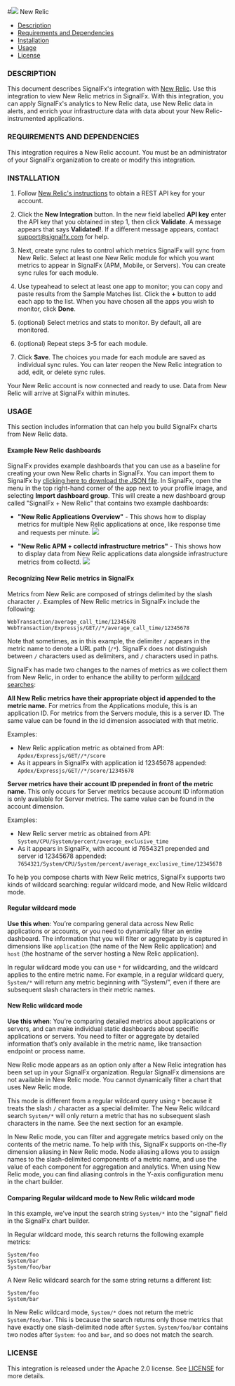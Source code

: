 #![](././img/integration_newrelic.png) New Relic

- [Description](#description)
- [Requirements and Dependencies](#requirements-and-dependencies)
- [Installation](#installation)
- [Usage](#usage)
- [License](#license)

### DESCRIPTION

This document describes SignalFx's integration with [New Relic](https://www.newrelic.com). Use this integration to view New Relic metrics in SignalFx. With this integration, you can apply SignalFx's analytics to New Relic data, use New Relic data in alerts, and enrich your infrastructure data with data about your New Relic-instrumented applications.

### REQUIREMENTS AND DEPENDENCIES

This integration requires a New Relic account. You must be an administrator of your SignalFx organization to create or modify this integration.

### INSTALLATION

1. Follow [New Relic's instructions](https://docs.newrelic.com/docs/apis/rest-api-v2/requirements/api-keys) to obtain a REST API key for your account.

1. Click the **New Integration** button. In the new field labelled **API key** enter the API key that you obtained in step 1, then click **Validate**. A message appears that says **Validated!**. If a different message appears, contact support@signalfx.com for help.

1. Next, create sync rules to control which metrics SignalFx will sync from New Relic. Select at least one New Relic module for which you want metrics to appear in SignalFx (APM, Mobile, or Servers). You can create sync rules for each module.

1. Use typeahead to select at least one app to monitor; you can copy and paste results from the Sample Matches list. Click the **+** button to add each app to the list. When you have chosen all the apps you wish to monitor, click **Done**.

1. (optional) Select metrics and stats to monitor. By default, all are monitored.

1. (optional) Repeat steps 3-5 for each module.

1. Click **Save**. The choices you made for each module are saved as individual sync rules. You can later reopen the New Relic integration to add, edit, or delete sync rules.

Your New Relic account is now connected and ready to use. Data from New Relic will arrive at SignalFx within minutes.

### USAGE

This section includes information that can help you build SignalFx charts from New Relic data.

#### Example New Relic dashboards

SignalFx provides example dashboards that you can use as a baseline for creating your own New Relic charts in SignalFx. You can import them to SignalFx by [clicking here to download the JSON file](https://github.com/signalfx/integrations/blob/master/newrelic/dashboards/Page_SignalFx%20collectd%20%2B%20New%20Relic.json). In SignalFx, open the menu in the top right-hand corner of the app next to your profile image, and selecting **Import dashboard group**. This will create a new dashboard group called "SignalFx + New Relic" that contains two example dashboards:

* **"New Relic Applications Overview"** - This shows how to display metrics for multiple New Relic applications at once, like response time and requests per minute.
  ![](././img/dashboard_newrelic.png)

* **"New Relic APM + collectd infrastructure metrics"** - This shows how to display data from New Relic applications data alongside infrastructure metrics from collectd.
  ![](././img/dashboard_newrelic_infra.png)

#### Recognizing New Relic metrics in SignalFx

Metrics from New Relic are composed of strings delimited by the slash character `/`. Examples of New Relic metrics in SignalFx include the following:

`WebTransaction/average_call_time/12345678`
`WebTransaction/Expressjs/GET//*/average_call_time/12345678`

Note that sometimes, as in this example, the delimiter `/` appears in the metric name to denote a URL path (`/*`). SignalFx does not distinguish between `/` characters used as delimiters, and `/` characters used in paths.

SignalFx has made two changes to the names of metrics as we collect them from New Relic, in order to enhance the ability to perform [wildcard searches](#regular-wildcard-mode):

**All New Relic metrics have their appropriate object id appended to the metric name.** For metrics from the Applications module, this is an application ID. For metrics from the Servers module, this is a server ID. The same value can be found in the id dimension associated with that metric.

Examples:

* New Relic application metric as obtained from API:
`Apdex/Expressjs/GET//*/score`
* As it appears in SignalFx with application id 12345678 appended:
`Apdex/Expressjs/GET//*/score/12345678`

**Server metrics have their account ID prepended in front of the metric name.** This only occurs for Server metrics because account ID information is only available for Server metrics. The same value can be found in the account dimension.

Examples:

* New Relic server metric as obtained from API: `System/CPU/System/percent/average_exclusive_time`
* As it appears in SignalFx, with account id 7654321 prepended and server id 12345678 appended: `7654321/System/CPU/System/percent/average_exclusive_time/12345678`

To help you compose charts with New Relic metrics, SignalFx supports two kinds of wildcard searching: regular wildcard mode, and New Relic wildcard mode.

#### Regular wildcard mode

**Use this when**: You’re comparing general data across New Relic applications or accounts, or you need to dynamically filter an entire dashboard. The information that you will filter or aggregate by is captured in dimensions like `application` (the name of the New Relic application) and `host` (the hostname of the server hosting a New Relic application).

In regular wildcard mode you can use `*` for wildcarding, and the wildcard applies to the entire metric name. For example, in a regular wildcard query, `System/*` will return any metric beginning with “System/”, even if there are subsequent slash characters in their metric names.

#### New Relic wildcard mode

**Use this when**: You’re comparing detailed metrics about applications or servers, and can make individual static dashboards about specific applications or servers. You need to filter or aggregate by detailed information that’s only available in the metric name, like transaction endpoint or process name.

New Relic mode appears as an option only after a New Relic integration has been set up in your SignalFx organization. Regular SignalFx dimensions are not available in New Relic mode. You cannot dynamically filter a chart that uses New Relic mode.

This mode is different from a regular wildcard query using `*` because it treats the slash `/` character as a special delimiter. The New Relic wildcard search `System/*` will only return a metric that has no subsequent slash characters in the name. See the next section for an example.

In New Relic mode, you can filter and aggregate metrics based only on the contents of the metric name. To help with this, SignalFx supports on-the-fly dimension aliasing in New Relic mode. Node aliasing allows you to assign names to the slash-delimited components of a metric name, and use the value of each component for aggregation and analytics. When using New Relic mode, you can find aliasing controls in the Y-axis configuration menu in the chart builder.

#### Comparing Regular wildcard mode to New Relic wildcard mode

In this example, we’ve input the search string `System/*` into the "signal" field in the SignalFx chart builder.

In Regular wildcard mode, this search returns the following example metrics:

```
System/foo
System/bar
System/foo/bar
```

A New Relic wildcard search for the same string returns a different list:

```
System/foo
System/bar
```

In New Relic wildcard mode, `System/*` does not return the metric `System/foo/bar`. This is because the search returns only those metrics that have exactly one slash-delimited node after `System`. `System/foo/bar` contains two nodes after `System`: `foo` and `bar`, and so does not match the search.

### LICENSE

This integration is released under the Apache 2.0 license. See [LICENSE](./LICENSE) for more details.
